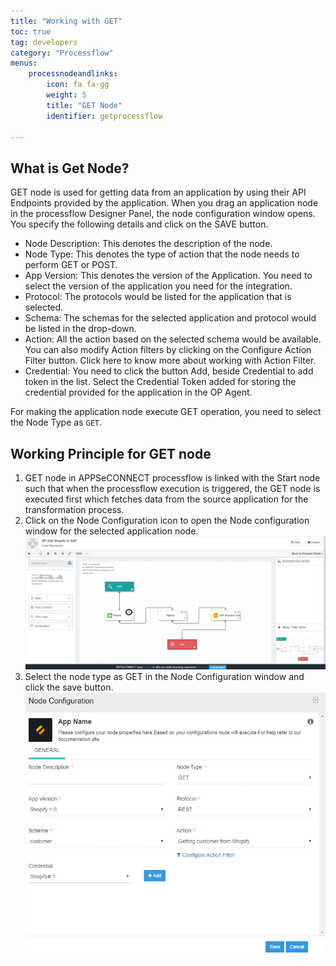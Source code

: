 ```yaml
---
title: "Working with GET"
toc: true
tag: developers
category: "Processflow"
menus: 
    processnodeandlinks:
        icon: fa fa-gg
        weight: 5
        title: "GET Node" 
        identifier: getprocessflow 

---
```


## What is Get Node?

GET node is used for getting data from an application by using their API Endpoints provided by the application. When you drag an application node in the processflow Designer Panel, the node configuration window opens. You specify the following details and click on the SAVE button.
* Node Description: This denotes the description of the node.
* Node Type: This denotes the type of action that the node needs to perform GET or POST.
* App Version: This denotes the version of the Application. You need to select the version of the application you need for the integration.
* Protocol: The protocols would be listed for the application that is selected. 
* Schema: The schemas for the selected application and protocol would be listed in the drop-down. 
* Action: All the action based on the selected schema would be available. You can also modify Action filters by clicking on the Configure Action Filter button. Click here to know more about working with Action Filter.
* Credential: You need to click the button Add, beside Credential to add token in the list. Select the Credential Token added for storing the credential provided for the application in the OP Agent.

For making the application node execute GET operation, you need to select the 
Node Type as `GET`.

## Working Principle for GET node

1. GET node in APPSeCONNECT processflow is linked with the Start node such that when the processflow execution is triggered, the GET node is executed first which fetches data from the source application for the transformation process.
2. Click on the Node Configuration icon to open the Node configuration window for the selected application node.
![Getnode1](../../../staticfiles/processflow/media/mapper/getnode1.png)  
3. Select the node type as GET in the Node Configuration window and click the save button.
 ![Getnode2](../../../staticfiles/processflow/media/mapper/getnode2.png)  
